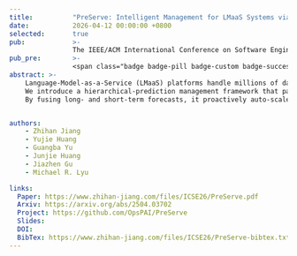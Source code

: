 ```yaml
---
title:          "PreServe: Intelligent Management for LMaaS Systems via Hierarchical Prediction"
date:           2026-04-12 00:00:00 +0800
selected:       true
pub:            >-
                The IEEE/ACM International Conference on Software Engineering, Rio de Janeiro, Brazil, Apr 2026.
pub_pre:        >-
                <span class="badge badge-pill badge-custom badge-success">ICSE'26</span>
abstract: >-
    Language-Model-as-a-Service (LMaaS) platforms handle millions of daily requests and must meet low-latency, SLO, and efficiency goals, but conventional cloud managers falter under LMaaS’s dynamic, bursty workloads.
    We introduce a hierarchical-prediction management framework that pairs a coarse-grained service-workload predictor with a fine-grained request-load predictor to build per-instance load anticipators.
    By fusing long- and short-term forecasts, it proactively auto-scales resources and routes requests based on current and anticipated load, preventing under-/over-provisioning and instance load imbalancing.


authors:
    - Zhihan Jiang
    - Yujie Huang
    - Guangba Yu
    - Junjie Huang
    - Jiazhen Gu
    - Michael R. Lyu

links:
  Paper: https://www.zhihan-jiang.com/files/ICSE26/PreServe.pdf
  Arxiv: https://arxiv.org/abs/2504.03702
  Project: https://github.com/OpsPAI/PreServe
  Slides: 
  DOI: 
  BibTex: https://www.zhihan-jiang.com/files/ICSE26/PreServe-bibtex.txt
---
```

